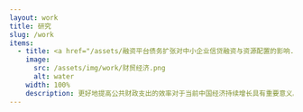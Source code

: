 ```yaml
---
layout: work
title: 研究
slug: /work
items:
  - title: <a href="/assets/融资平台债务扩张对中小企业信贷融资与资源配置的影响.pdf">融资平台债务扩张对中小企业信贷融资与资源配置的影响</a>，2024《财贸经济》
    image:
      src: /assets/img/work/财贸经济.png
      alt: water
    width: 100%
    description: 更好地提高公共财政支出的效率对于当前中国经济持续增长具有重要意义。本文以原银监会2011年对地方政府融资平台的信贷融资限制政策为冲击，结合丰富的微观数据，从效率损失的视角为我国宏观经济调控提供了政策启示。研究发现：（1）以负债率为考核的信贷限制政策使得地方政府通过注入土地资产来降低融资平台的负债率，随后的债券发行监管放松促使其融资方式从信贷融资转向债券融资，而规模扩张动机和较低的债券融资成本进一步刺激了融资平台债务规模扩张；（2）融资平台债务规模的扩张对中小企业的投资、雇佣、工资和收入都产生了挤出效应，其中的重要渠道是，商业银行持有大量融资平台发行的债券间接挤出了中小企业的信贷融资；（3）基于Whited和Zhao（2021）的融资错配模型，本文发现中小企业在面临债务融资受阻的情况下，由于缺乏权益融资的渠道而不能灵活调整其投入和产出，并最终导致了资源错配。本文的研究结果表明融资平台债务规模增长伴随的挤出效应和资源错配效应严重制约了公共财政支出的稳增长效果。
---
```


<br />
<br />

